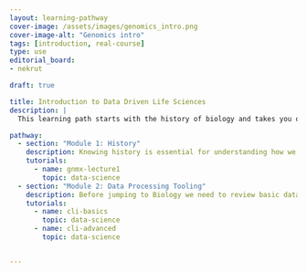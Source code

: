 ```yaml
---
layout: learning-pathway
cover-image: /assets/images/genomics_intro.png
cover-image-alt: "Genomics intro"
tags: [introduction, real-course]
type: use
editorial_board:
- nekrut

draft: true

title: Introduction to Data Driven Life Sciences
description: |
  This learning path starts with the history of biology and takes you on a journey through fundamental data analysis techniques and their applications.

pathway:
  - section: "Module 1: History"
    description: Knowing history is essential for understanding how we arrived to the current state of affairs in our field
    tutorials:
      - name: gnmx-lecture1
        topic: data-science
  - section: "Module 2: Data Processing Tooling"
    description: Before jumping to Biology we need to review basic data processing machinery
    tutorials:
      - name: cli-basics
        topic: data-science
      - name: cli-advanced
        topic: data-science


---
```

